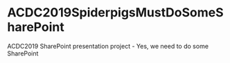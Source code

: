 # ACDC2019SpiderpigsMustDoSomeSharePoint
ACDC2019 SharePoint presentation project - Yes, we need to do some SharePoint
